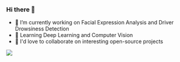### Hi there 👋
- 🔭 I’m currently working on Facial Expression Analysis and Driver Drowsiness Detection
- 🌱 Learning Deep Learning and Computer Vision
- 👯 I'd love to collaborate on interesting open-source projects 
<img src = "https://github-readme-stats.vercel.app/api?username=kawseribn&&show_icons=true&title_color=ffffff&icon_color=bb2acf&text_color=daf8dc&bg_color=151509">
